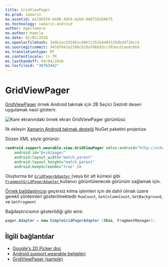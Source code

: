 ```yaml
---
title: GridViewPager
ms.prod: xamarin
ms.assetid: A1CDD5F0-049B-4DFA-A268-8A875D26A675
ms.technology: xamarin-android
author: mgmclemore
ms.author: mamcle
ms.date: 02/02/2018
ms.openlocfilehash: 3a0b1ec9359b1c6067c253b4d04126dbdd726cc5
ms.sourcegitcommit: 945df041e2180cb20af08b83cc703ecd1aedc6b0
ms.translationtype: MT
ms.contentlocale: tr-TR
ms.lasthandoff: 04/04/2018
ms.locfileid: "30763442"
---
```

# <a name="gridviewpager"></a>GridViewPager

[GridViewPager](https://developer.xamarin.com/samples/GridViewPager/) örnek Android takmak için 2B Seçici Gezinti desen uygulamak nasıl gösterir.

![Kare ekranındaki örnek ekran GridViewPager görüntüsü](gridviewpager-images/gridviewpager.png)

İlk ekleyin [Xamarin Android takmak desteği](http://www.nuget.org/packages/Xamarin.Android.Wear/) NuGet paketini projenize.

Düzen XML şöyle görünür:

```xml
<android.support.wearable.view.GridViewPager xmlns:android="http://schemas.android.com/apk/res/android"
    android:id="@+id/pager"
    android:layout_width="match_parent"
    android:layout_height="match_parent"
    android:keepScreenOn="true" />
```

Oluşturma bir [ `GridPagerAdapter` ](http://developer.android.com/reference/android/support/wearable/view/GridPagerAdapter.html) (veya bir alt kümesi gibi [ `FragmentGridPagerAdapter` ](http://developer.android.com/reference/android/support/wearable/view/FragmentGridPagerAdapter.html) kullanıcı görüntülenecek görünüm sağlamak için.

[Örnek bağdaştırıcısı](https://github.com/xamarin/monodroid-samples/blob/master/wear/GridViewPager/GridViewPager/SimpleGridPagerAdapter.cs) geçersiz kılma işlemleri için de dahil olmak üzere gerekli yöntemleri gösterilmektedir `RowCount`, `GetColumnCount`, `GetBackground`, ve `GetFragment`

Bağdaştırıcısının gösterildiği gibi wire:

```csharp
pager.Adapter = new SimpleGridPagerAdapter (this, FragmentManager);
```



## <a name="related-links"></a>İlgili bağlantılar

- [Google's 2D Picker doc](https://developer.android.com/training/wearables/ui/2d-picker.html)
- [Android.support.wearable belgeleri](https://developer.android.com/reference/android/support/wearable/view/package-summary.html)
- [GridViewPager (sample)](https://developer.xamarin.com/samples/GridViewPager/)
